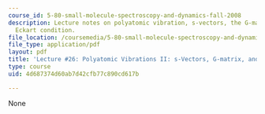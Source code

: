 ```yaml
---
course_id: 5-80-small-molecule-spectroscopy-and-dynamics-fall-2008
description: Lecture notes on polyatomic vibration, s-vectors, the G-matrix, and the
  Eckart condition.
file_location: /coursemedia/5-80-small-molecule-spectroscopy-and-dynamics-fall-2008/4d687374d60ab7d42cfb77c890cd617b_26_580ln_fa08.pdf
file_type: application/pdf
layout: pdf
title: 'Lecture #26: Polyatomic Vibrations II: s-Vectors, G-matrix, and Eckart Condition'
type: course
uid: 4d687374d60ab7d42cfb77c890cd617b

---
```

None